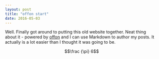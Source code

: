```yaml
---
layout: post
title: "offon start"
date: 2016-05-03
---
```


Well. Finally got around to putting this old website together. Neat thing about it - powered by [offon](http://offon.no) and I can use Markdown to author my posts. It actually is a lot easier than I thought it was going to be.

$$\frac {\pi} 6$$
